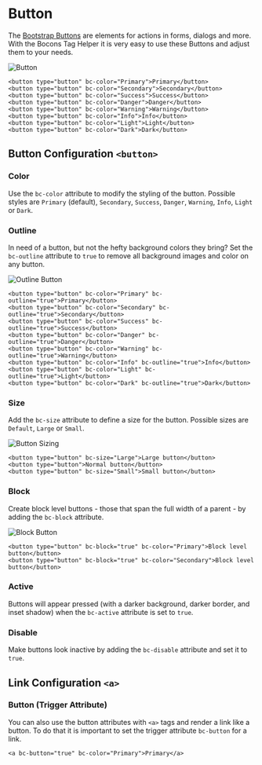 # Button

The [Bootstrap Buttons](https://getbootstrap.com/docs/4.0/components/buttons/) are elements for actions in forms, dialogs and more. With the Bocons Tag Helper it is very easy to use these Buttons and adjust them to your needs.

![Button](https://raw.githubusercontent.com/brecons/bootstrap-tag-helper/master/docs/images/button_01.PNG)

```markup
<button type="button" bc-color="Primary">Primary</button>
<button type="button" bc-color="Secondary">Secondary</button>
<button type="button" bc-color="Success">Success</button>
<button type="button" bc-color="Danger">Danger</button>
<button type="button" bc-color="Warning">Warning</button>
<button type="button" bc-color="Info">Info</button>
<button type="button" bc-color="Light">Light</button>
<button type="button" bc-color="Dark">Dark</button>
```

## Button Configuration `<button>`

### Color

Use the `bc-color` attribute to modify the styling of the button. Possible styles are `Primary` (default), `Secondary`, `Success`, `Danger`, `Warning`, `Info`, `Light` or `Dark`.

### Outline

In need of a button, but not the hefty background colors they bring? Set the `bc-outline` attribute to `true` to remove all background images and color on any button.

![Outline Button](https://raw.githubusercontent.com/brecons/bootstrap-tag-helper/master/docs/images/button_02.PNG)

```markup
<button type="button" bc-color="Primary" bc-outline="true">Primary</button>
<button type="button" bc-color="Secondary" bc-outline="true">Secondary</button>
<button type="button" bc-color="Success" bc-outline="true">Success</button>
<button type="button" bc-color="Danger" bc-outline="true">Danger</button>
<button type="button" bc-color="Warning" bc-outline="true">Warning</button>
<button type="button" bc-color="Info" bc-outline="true">Info</button>
<button type="button" bc-color="Light" bc-outline="true">Light</button>
<button type="button" bc-color="Dark" bc-outline="true">Dark</button>
```

### Size

Add the `bc-size` attribute to define a size for the button. Possible sizes are `Default`, `Large` or `Small`.

![Button Sizing](https://raw.githubusercontent.com/brecons/bootstrap-tag-helper/master/docs/images/button_03.PNG)

```markup
<button type="button" bc-size="Large">Large button</button>
<button type="button">Normal button</button>
<button type="button" bc-size="Small">Small button</button>
```

### Block

Create block level buttons - those that span the full width of a parent - by adding the `bc-block` attribute.

![Block Button](https://raw.githubusercontent.com/brecons/bootstrap-tag-helper/master/docs/images/button_04.PNG)

```markup
<button type="button" bc-block="true" bc-color="Primary">Block level button</button>
<button type="button" bc-block="true" bc-color="Secondary">Block level button</button>
```

### Active

Buttons will appear pressed (with a darker background, darker border, and inset shadow) when the `bc-active` attribute is set to `true`.

### Disable

Make buttons look inactive by adding the `bc-disable` attribute and set it to `true`.

## Link Configuration `<a>`

### Button (Trigger Attribute)

You can also use the button attributes with `<a>` tags and render a link like a button. To do that it is important to set the trigger attribute `bc-button` for a link.

```markup
<a bc-button="true" bc-color="Primary">Primary</a>
```